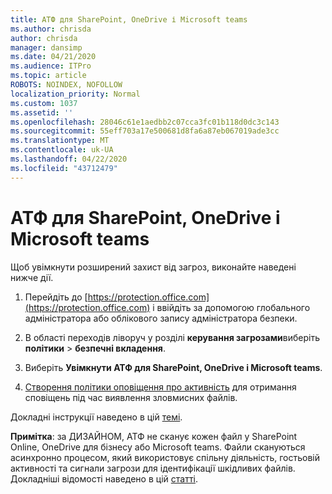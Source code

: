 ```yaml
---
title: АТФ для SharePoint, OneDrive і Microsoft teams
ms.author: chrisda
author: chrisda
manager: dansimp
ms.date: 04/21/2020
ms.audience: ITPro
ms.topic: article
ROBOTS: NOINDEX, NOFOLLOW
localization_priority: Normal
ms.custom: 1037
ms.assetid: ''
ms.openlocfilehash: 28046c61e1aedbb2c07cca3fc01b118d0dc3c143
ms.sourcegitcommit: 55eff703a17e500681d8fa6a87eb067019ade3cc
ms.translationtype: MT
ms.contentlocale: uk-UA
ms.lasthandoff: 04/22/2020
ms.locfileid: "43712479"
---
```

# <a name="atp-for-sharepoint-onedrive-and-microsoft-teams"></a>АТФ для SharePoint, OneDrive і Microsoft teams

Щоб увімкнути розширений захист від загроз, виконайте наведені нижче дії.

1. Перейдіть до [https://protection.office.com](https://protection.office.com) і ввійдіть за допомогою глобального адміністратора або облікового запису адміністратора безпеки.

2. В області переходів ліворуч у розділі **керування загрозами**виберіть **політики** \> **безпечні вкладення**.

3. Виберіть **Увімкнути АТФ для SharePoint, OneDrive і Microsoft teams**.

4. [Створення політики оповіщення про активність](https://docs.microsoft.com/office365/securitycompliance/create-activity-alerts) для отримання сповіщень під час виявлення зловмисних файлів.

Докладні інструкції наведено в цій [темі](https://docs.microsoft.com/office365/securitycompliance/turn-on-atp-for-spo-odb-and-teams).

**Примітка**: за ДИЗАЙНОМ, АТФ не сканує кожен файл у SharePoint Online, OneDrive для бізнесу або Microsoft teams. Файли скануються асинхронно процесом, який використовує спільну діяльність, гостьовій активності та сигнали загрози для ідентифікації шкідливих файлів. Докладніші відомості наведено в цій [статті](https://docs.microsoft.com/office365/securitycompliance/atp-for-spo-odb-and-teams).
